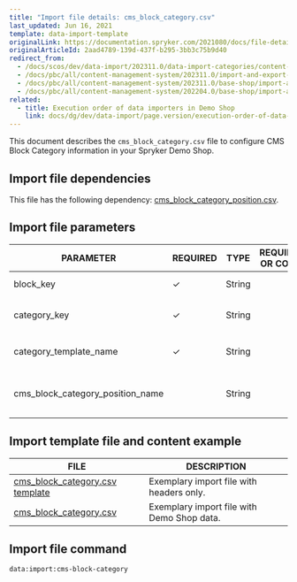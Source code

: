 ```yaml
---
title: "Import file details: cms_block_category.csv"
last_updated: Jun 16, 2021
template: data-import-template
originalLink: https://documentation.spryker.com/2021080/docs/file-details-cms-block-categorycsv
originalArticleId: 2aad4789-139d-437f-b295-3bb3c75b9d40
redirect_from:
  - /docs/scos/dev/data-import/202311.0/data-import-categories/content-management/file-details-cms-block-category.csv.html
  - /docs/pbc/all/content-management-system/202311.0/import-and-export-data/file-details-cms-block-category.csv.html
  - /docs/pbc/all/content-management-system/202311.0/base-shop/import-and-export-data/file-details-cms-block-category.csv.html
  - /docs/pbc/all/content-management-system/202204.0/base-shop/import-and-export-data/import-file-details-cms-block-category.csv.html
related:
  - title: Execution order of data importers in Demo Shop
    link: docs/dg/dev/data-import/page.version/execution-order-of-data-importers.html
---
```


This document describes the `cms_block_category.csv` file to configure CMS Block Category information in your Spryker Demo Shop.

## Import file dependencies

This file has the following dependency: [cms_block_category_position.csv](/docs/pbc/all/content-management-system/{{page.version}}/base-shop/import-and-export-data/import-file-details-cms-block-category-postion.csv.html).

## Import file parameters

| PARAMETER | REQUIRED | TYPE | REQUIREMENTS OR COMMENTS | DESCRIPTION |
| --- | --- | --- | --- | --- |
| block_key | &check; | String |  |  Identifier key of the Block.|
| category_key | &check; | String |  | Identifier key of the category. |
| category_template_name | &check; | String |  | Name of the category template. |
| cms_block_category_position_name |  | String |  | Name of the CMS block category position. |


## Import template file and content example



| FILE | DESCRIPTION |
| --- | --- |
| [cms_block_category.csv template](https://spryker.s3.eu-central-1.amazonaws.com/docs/Developer+Guide/Back-End/Data+Manipulation/Data+Ingestion/Data+Import/Data+Import+Categories/Content+Management/cms_block_category_template.csv) | Exemplary import file with headers only. |
| [cms_block_category.csv](https://spryker.s3.eu-central-1.amazonaws.com/docs/Developer+Guide/Back-End/Data+Manipulation/Data+Ingestion/Data+Import/Data+Import+Categories/Content+Management/cms_block_category.csv) | Exemplary import file with Demo Shop data. |


## Import file command

```bash
data:import:cms-block-category
```
